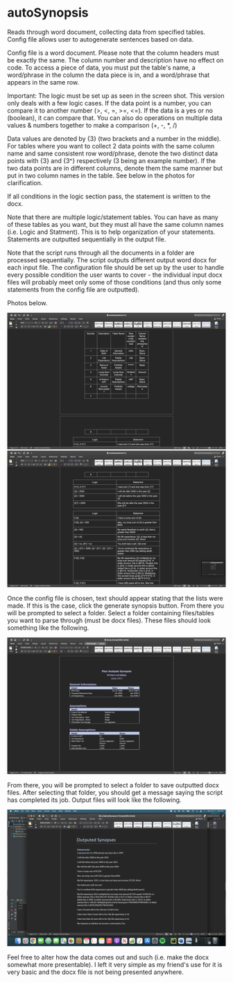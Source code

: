 # autoSynopsis
Reads through word document, collecting data from specified tables. Config file allows user to autogenerate sentences based on data.

Config file is a word document. Please note that the column headers must be exactly the same. The column number and description have no effect on code. To access a piece of data, you must put the table's name, a word/phrase in the column the data piece is in, and a word/phrase that appears in the same row.

Important: The logic must be set up as seen in the screen shot. This version only deals with a few logic cases. If the data point is a number, you can compare it to another number (>, <, =, >=, <=). If the data is a yes or no (boolean), it can compare that. You can also do operations on multiple data values & numbers together to make a comparison (+, -, *, /)

Data values are denoted by {3} (two brackets and a number in the middle). For tables where you want to collect 2 data points with the same column name and same consistent row word/phrase, denote the two distinct data points with {3} and {3^} respectively (3 being an example number). If the two data points are in different columns, denote them the same manner but put in two column names in the table. See below in the photos for clarification. 

If all conditions in the logic section pass, the statement is written to the docx. 

Note that there are multiple logic/statement tables. You can have as many of these tables as you want, but they must all have the same column names (i.e. Logic and Statment). This is to help organization of your statements. Statements are outputted sequentially in the output file. 

Note that the script runs through all the documents in a folder are processed sequentially. The script outputs different output word docx for each input file. The configuration file should be set up by the user to handle every possible condition the user wants to cover - the individual input docx files will probably meet only some of those conditions (and thus only some statements from the config file are outputted).

Photos below.

![Config File](images/config22.png?raw=true "Config")
![Config File](images/config2.png?raw=true "Config")
 
 Once the config file is chosen, text should appear stating that the lists were made. If this is the case, click the generate synopsis button. From there you will be prompted to select a folder. Select a folder containing files/tables you want to parse through (must be docx files). These files should look something like the following.
 

 ![Config File](images/inputdocx2.png?raw=true "Config")
 
 From there, you will be prompted to select a folder to save outputted docx files. After selecting that folder, you should get a message saying the script has completed its job. Output files will look like the following.
 
  ![Config File](images/output3.png?raw=true "Config")
 
 Feel free to alter how the data comes out and such (i.e. make the docx somewhat more presentable). I left it very simple as my friend's use for it is very basic and the docx file is not being presented anywhere.
